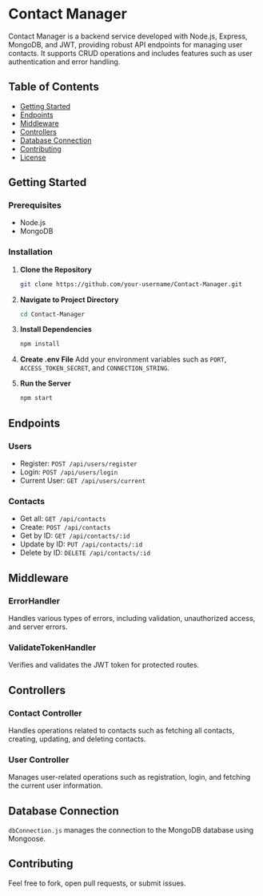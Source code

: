 # Contact Manager

Contact Manager is a backend service developed with Node.js, Express, MongoDB, and JWT, providing robust API endpoints for managing user contacts. It supports CRUD operations and includes features such as user authentication and error handling.

## Table of Contents

- [Getting Started](#getting-started)
- [Endpoints](#endpoints)
- [Middleware](#middleware)
- [Controllers](#controllers)
- [Database Connection](#database-connection)
- [Contributing](#contributing)
- [License](#license)

## Getting Started

### Prerequisites

- Node.js
- MongoDB

### Installation

1. **Clone the Repository**
   ```bash
   git clone https://github.com/your-username/Contact-Manager.git
   ```

2. **Navigate to Project Directory**
   ```bash
   cd Contact-Manager
   ```

3. **Install Dependencies**
    ```bash
    npm install
    ```

4. **Create .env File**
   Add your environment variables such as `PORT`, `ACCESS_TOKEN_SECRET`, and `CONNECTION_STRING`.

5. **Run the Server**
    ```bash
    npm start
    ```

## Endpoints

### Users

- Register: `POST /api/users/register`
- Login: `POST /api/users/login`
- Current User: `GET /api/users/current`

### Contacts

- Get all: `GET /api/contacts`
- Create: `POST /api/contacts`
- Get by ID: `GET /api/contacts/:id`
- Update by ID: `PUT /api/contacts/:id`
- Delete by ID: `DELETE /api/contacts/:id`

## Middleware

### ErrorHandler

Handles various types of errors, including validation, unauthorized access, and server errors.

### ValidateTokenHandler

Verifies and validates the JWT token for protected routes.

## Controllers

### Contact Controller

Handles operations related to contacts such as fetching all contacts, creating, updating, and deleting contacts.

### User Controller

Manages user-related operations such as registration, login, and fetching the current user information.

## Database Connection

`dbConnection.js` manages the connection to the MongoDB database using Mongoose.

## Contributing

Feel free to fork, open pull requests, or submit issues.
